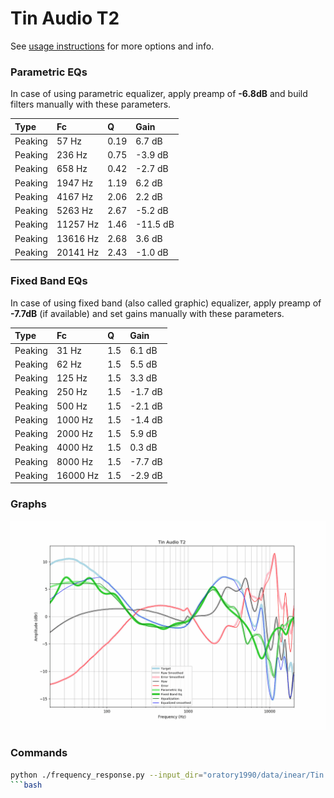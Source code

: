 # Tin Audio T2
See [usage instructions](https://github.com/jaakkopasanen/AutoEq#usage) for more options and info.

### Parametric EQs
In case of using parametric equalizer, apply preamp of **-6.8dB** and build filters manually
with these parameters. 


| Type    | Fc       |    Q | Gain     |
|:--------|:---------|:-----|:---------|
| Peaking | 57 Hz    | 0.19 | 6.7 dB   |
| Peaking | 236 Hz   | 0.75 | -3.9 dB  |
| Peaking | 658 Hz   | 0.42 | -2.7 dB  |
| Peaking | 1947 Hz  | 1.19 | 6.2 dB   |
| Peaking | 4167 Hz  | 2.06 | 2.2 dB   |
| Peaking | 5263 Hz  | 2.67 | -5.2 dB  |
| Peaking | 11257 Hz | 1.46 | -11.5 dB |
| Peaking | 13616 Hz | 2.68 | 3.6 dB   |
| Peaking | 20141 Hz | 2.43 | -1.0 dB  |

### Fixed Band EQs
In case of using fixed band (also called graphic) equalizer, apply preamp of **-7.7dB**
(if available) and set gains manually with these parameters.

| Type    | Fc       |   Q | Gain    |
|:--------|:---------|:----|:--------|
| Peaking | 31 Hz    | 1.5 | 6.1 dB  |
| Peaking | 62 Hz    | 1.5 | 5.5 dB  |
| Peaking | 125 Hz   | 1.5 | 3.3 dB  |
| Peaking | 250 Hz   | 1.5 | -1.7 dB |
| Peaking | 500 Hz   | 1.5 | -2.1 dB |
| Peaking | 1000 Hz  | 1.5 | -1.4 dB |
| Peaking | 2000 Hz  | 1.5 | 5.9 dB  |
| Peaking | 4000 Hz  | 1.5 | 0.3 dB  |
| Peaking | 8000 Hz  | 1.5 | -7.7 dB |
| Peaking | 16000 Hz | 1.5 | -2.9 dB |

### Graphs
![](https://raw.githubusercontent.com/banbeucmas/AutoEq/master/results/banbeucmas/Tin%20Audio%20T2%20(Moondrop%20Kanas%20Pro)/Tin%20Audio%20T2.png)

### Commands
```bash
python ./frequency_response.py --input_dir="oratory1990/data/inear/Tin Audio T2" --output_dir="results/banbeucmas/Tin Audio T2 (Moondrop Kanas Pro)" --compensation="compensation/harman_in-ear_2017-1.csv" --sound_signature="results/oratory1990/harman_in-ear_2017-1/Moondrop Kanas Pro/Moondrop Kanas Pro.csv" --parametric_eq --fixed_band_eq --max_filters=10 --q=1.5 --fc=31,62,125,250,500,1000,2000,4000,8000,16000 --equalize
```bash
